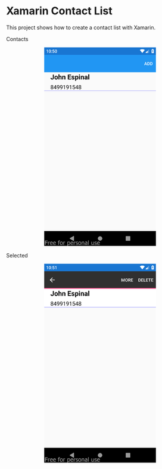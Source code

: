 # Xamarin Contact List

This project shows how to create a contact list with Xamarin.

Contacts

<p align="center">
<img src="images\Contact.png" width="300px" title="sample"/>
</p>

Selected

<p align="center">
<img src="images\Selected.png" width="300px" title="sample"/>
</p>